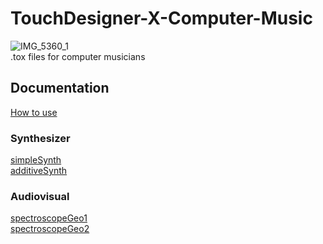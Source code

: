 # TouchDesigner-X-Computer-Music
![IMG_5360_1](https://github.com/gwangyu-lee/TouchDesigner-X-Computer-Music/assets/79373845/84fcd42f-d9d3-4b82-9823-8b0877568570)    
.tox files for computer musicians    

## Documentation
<a href="https://www.gwangyulee.com/p/td-x-cm-how-to-use.html" target="_blank">How to use</a>    

### Synthesizer    
<a href="https://www.gwangyulee.com/p/td-x-cm-simplesynth.html" target="_blank">simpleSynth</a>    
<a href="https://www.gwangyulee.com/p/td-x-cm-additivesynth.html" target="_blank">additiveSynth</a>    

### Audiovisual
<a href="https://www.gwangyulee.com/p/td-x-cm-spectroscopegeo1.html" target="_blank">spectroscopeGeo1</a>    
<a href="https://www.gwangyulee.com/p/td-x-cm-spectroscopegeo2.html" target="_blank">spectroscopeGeo2</a>    
